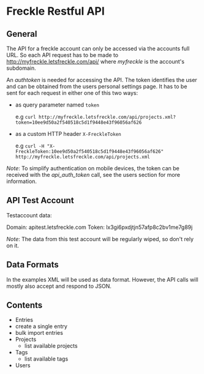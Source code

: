 Freckle Restful API
===================

General
-------

The API for a freckle account can only be accessed via the accounts full URL.
So each API request has to be made to http://myfreckle.letsfreckle.com/api/<some-api-call>
where *myfreckle* is the account's subdomain.

An *authtoken* is needed for accessing the API. The token identifies the user and can be obtained from the users personal settings page.
It has to be sent for each request in either one of this two ways:

* as query parameter named `token`

  e.g `curl http://myfreckle.letsfreckle.com/api/projects.xml?token=10ee9d50a2f540518c5d1f9448e43f96056af626`

* as a custom HTTP header `X-FreckleToken`

  e.g `curl -H "X-FreckleToken:10ee9d50a2f540518c5d1f9448e43f96056af626" http://myfreckle.letsfreckle.com/api/projects.xml`

*Note*: To simplify authentication on mobile devices, the token can be received with the *api_auth_token* call, see the users section for more information.

API Test Account
----------------

Testaccount data:

Domain: apitest.letsfreckle.com
Token: lx3gi6pxdjtjn57afp8c2bv1me7g89j

*Note*: The data from this test account will be regularly wiped, so don't rely on it.

Data Formats
------------

In the examples XML will be used as data format. However, the API calls will mostly also accept and respond
to JSON.

Contents
--------

* Entries
 * create a single entry
 * bulk import entries
* Projects
  * list available projects
* Tags
  * list available tags
* Users

